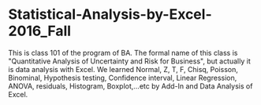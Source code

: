 # Statistical-Analysis-by-Excel-2016_Fall

This is class 101 of the program of BA. The formal name of this class is "Quantitative Analysis of Uncertainty and Risk for Business", but 
actually it is data analysis with Excel. We learned Normal, Z, T, F, Chisq, Poisson, Binominal, Hypothesis testing, Confidence interval, 
Linear Regression, ANOVA, residuals, Histogram, Boxplot,...etc by Add-In and Data Analysis of Excel. 

